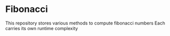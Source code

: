# Fibonacci
This repository stores various methods to compute fibonacci numbers
Each carries its own runtime complexity

